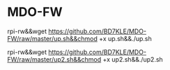 # MDO-FW
rpi-rw&&wget https://github.com/BD7KLE/MDO-FW/raw/master/up.sh&&chmod +x up.sh&&./up.sh


rpi-rw&&wget https://github.com/BD7KLE/MDO-FW/raw/master/up2.sh&&chmod +x up2.sh&&./up2.sh
